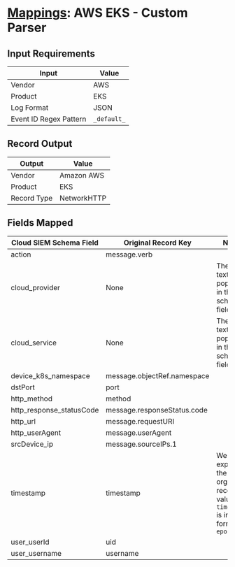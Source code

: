 # [Mappings](README.md): AWS EKS - Custom Parser

## Input Requirements

|Input|Value|
|-----|-----|
|Vendor|AWS|
|Product|EKS|
|Log Format|JSON|
|Event ID Regex Pattern|`_default_`|

## Record Output

|Output|Value|
|------|-----|
|Vendor|Amazon AWS|
|Product|EKS|
|Record Type|NetworkHTTP|

## Fields Mapped

|Cloud SIEM Schema Field|Original Record Key|Notes|
|-----------------------|-------------------|-----|
|action|message.verb||
|cloud_provider|None|The static text `AWS` is populated in this schema field.|
|cloud_service|None|The static text `EKS` is populated in this schema field.|
|device_k8s_namespace|message.objectRef.namespace||
|dstPort|port||
|http_method|method||
|http_response_statusCode|message.responseStatus.code||
|http_url|message.requestURI||
|http_userAgent|message.userAgent||
|srcDevice_ip|message.sourceIPs.1||
|timestamp|timestamp|We expect the orginal record value of `timestamp` is in the format `epoch_ms`|
|user_userId|uid||
|user_username|username||

